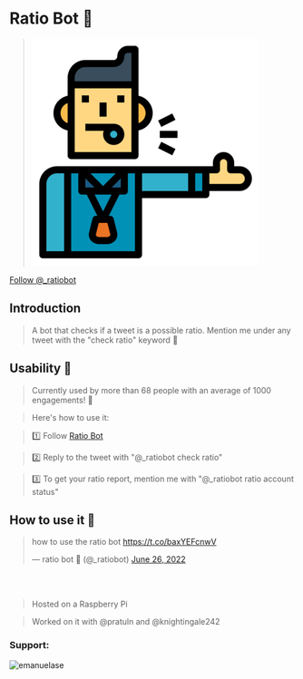 # Ratio Bot 🤖

>![Profile picture](src/pics/readmepics/ref.png) 

<p><a href="https://twitter.com/_ratiobot?ref_src=twsrc%5Etfw" class="twitter-follow-button" data-show-count="false">Follow @_ratiobot</a><script async src="https://platform.twitter.com/widgets.js" charset="utf-8"></script><p>

## Introduction

> A bot that checks if a tweet is a possible ratio. Mention me under any tweet with the "check ratio" keyword 💫

## Usability 🤔

> Currently used by more than 68 people with an average of 1000 engagements! 🤯

> Here's how to use it:

> 1️⃣ Follow [Ratio Bot](https://twitter.com/_ratiobot)

> 2️⃣ Reply to the tweet with "@_ratiobot check ratio"

> 3️⃣ To get your ratio report, mention me with "@_ratiobot ratio account status"

## How to use it 📸

<p><blockquote class="twitter-tweet"><p lang="en" dir="ltr">how to use the ratio bot <a href="https://t.co/baxYEFcnwV">https://t.co/baxYEFcnwV</a></p>&mdash; ratio bot 🤖 (@_ratiobot) <a href="https://twitter.com/_ratiobot/status/1541111232513589248?ref_src=twsrc%5Etfw">June 26, 2022</a></blockquote> <script async src="https://platform.twitter.com/widgets.js" charset="utf-8"></script><p><br><br>

>Hosted on a Raspberry Pi

>Worked on it with @pratuln and @knightingale242

<h3 align="left">Support:</h3>
<p><a href="https://www.buymeacoffee.com/emanuelase"> <img align="left" src="https://cdn.buymeacoffee.com/buttons/v2/default-yellow.png" height="50" width="210" alt="emanuelase" /></a></p><br><br>
